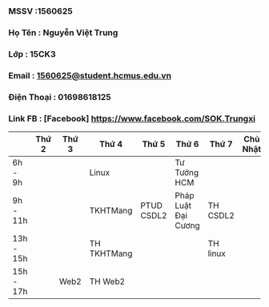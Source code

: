 ### MSSV       :1560625
### Họ Tên     : Nguyễn Việt Trung
### Lớp        : 15CK3
### Email      : 1560625@student.hcmus.edu.vn
### Điện Thoại : 01698618125
### Link FB    : [Facebook] https://www.facebook.com/SOK.Trungxi

|             |Thứ 2| Thứ 3 | Thứ 4       |Thứ 5        | Thứ 6               | Thứ 7     |Chủ Nhật |
|---          |---  |---    |---          |---          |---                  |---        |---      |
| 6h - 9h     |     |       | Linux       |             | Tư Tưởng HCM        |           |         |
| 9h - 11h    |     |       | TKHTMang    | PTUD CSDL2  | Pháp Luật Đại Cương | TH CSDL2  |         |
| 13h - 15h   |     |       | TH TKHTMang |             |                     | TH linux  |         | 
| 15h - 17h   |     | Web2  | TH Web2     |             |                     |           |         |



